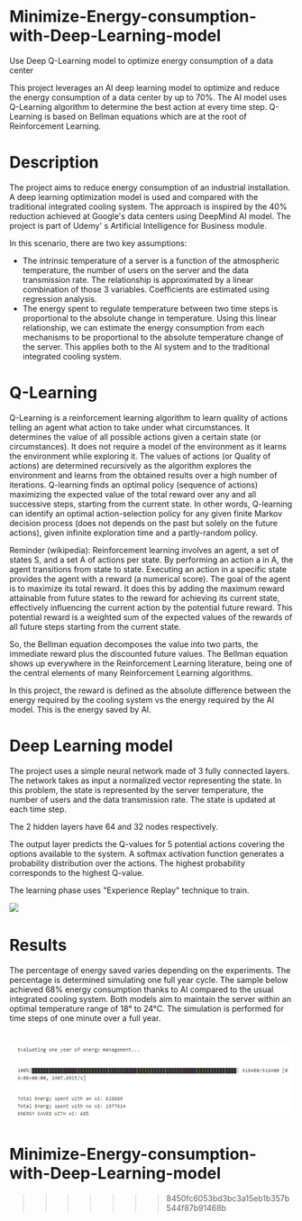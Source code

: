 # Minimize-Energy-consumption-with-Deep-Learning-model
Use Deep Q-Learning model to optimize energy consumption of a data center

This project leverages an AI deep learning model to optimize and reduce the energy consumption of a data center by up to 70%.
The AI model uses Q-Learning algorithm to determine the best action at every time step.
Q-Learning is based on Bellman equations which are at the root of Reinforcement Learning.

# Description
The project aims to reduce energy consumption of an industrial installation. A deep learning optimization model is used and compared with the traditional integrated cooling system. The approach is inspired by the 40% reduction achieved at Google's data centers using DeepMind AI model. The project is part of Udemy' s Artificial Intelligence for Business module.

In this scenario, there are two key assumptions:
- The intrinsic temperature of a server is a function of the atmospheric temperature, the number of users on the server and the data transmission rate. The relationship is approximated by a linear combination of those 3 variables. Coefficients are estimated using regression analysis.
- The energy spent to regulate temperature between two time steps is proportional to the absolute change in temperature. Using this linear relationship, we can estimate the energy consumption from each mechanisms to be proportional to the absolute temperature change of the server. This applies both to the AI system and to the traditional integrated cooling system.

# Q-Learning
Q-Learning is a reinforcement learning algorithm to learn quality of actions telling an agent what action to take under what circumstances. It determines the value of all possible actions given a certain state (or circumstances). It does not require a model of the environment as it learns the environment while exploring it. The values of actions (or Quality of actions) are determined recursively as the algorithm explores the environment and learns from the obtained results over a high number of iterations. Q-learning finds an optimal policy (sequence of actions) maximizing the expected value of the total reward over any and all successive steps, starting from the current state. In other words, Q-learning can identify an optimal action-selection policy for any given finite Markov decision process (does not depends on the past but solely on the future actions), given infinite exploration time and a partly-random policy.  

Reminder (wikipedia): Reinforcement learning involves an agent, a set of states S, and a set A of actions per state. By performing an action a in A, the agent transitions from state to state. Executing an action in a specific state provides the agent with a reward (a numerical score). The goal of the agent is to maximize its total reward. It does this by adding the maximum reward attainable from future states to the reward for achieving its current state, effectively influencing the current action by the potential future reward. This potential reward is a weighted sum of the expected values of the rewards of all future steps starting from the current state.

So, the Bellman equation decomposes the value into two parts, the immediate reward plus the discounted future values. The Bellman equation shows up everywhere in the Reinforcement Learning literature, being one of the central elements of many Reinforcement Learning algorithms.

In this project, the reward is defined as the absolute difference between the energy required by the cooling system vs the energy required by the AI model. This is the energy saved by AI.

# Deep Learning model

The project uses a simple neural network made of 3 fully connected layers.
The network takes as input a normalized vector representing the state. In this problem, the state is represented by the server temperature, the number of users and the data transmission rate. The state is updated at each time step.

The 2 hidden layers have 64 and 32 nodes respectively.

The output layer predicts the Q-values for 5 potential actions covering the options available to the system. A softmax activation function generates a probability distribution over the actions. The highest probability corresponds to the highest Q-value.

The learning phase uses "Experience Replay" technique to train.

![](Brain_Slide.png)

# Results

The percentage of energy saved varies depending on the experiments. The percentage is determined simulating one full year cycle. The sample below achieved 68% energy consumption thanks to AI compared to the usual integrated cooling system. Both models aim to maintain the server within an optimal temperature range of 18° to 24°C. The simulation is performed for time steps of one minute over a full year.

![](savings.png)
=======
# Minimize-Energy-consumption-with-Deep-Learning-model
>>>>>>> 8450fc6053bd3bc3a15eb1b357b544f87b91468b
